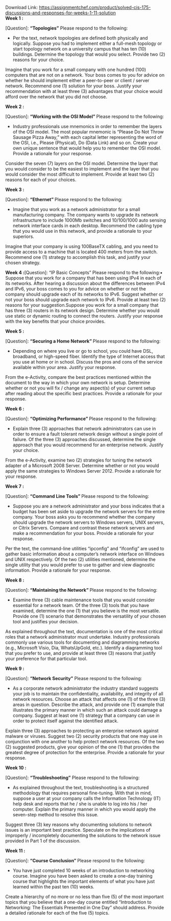 Download Link: https://assignmentchef.com/product/solved-cis-175-discussions-and-responses-for-weeks-1-11-solution
<br>
<strong>Week 1 :</strong>

[Question]: <strong>“Topologies”</strong>  Please respond to the following:

<ul>

 <li>Per the text, network topologies are defined both physically and logically. Suppose you had to implement either a full-mesh topology or start topology network on a university campus that has ten (10) buildings. Determine the topology that would you select. Provide two (2) reasons for your choice.</li>

</ul>

Imagine that you work for a small company with one hundred (100) computers that are not on a network. Your boss comes to you for advice on whether he should implement either a peer-to-peer or client / server network. Recommend one (1) solution for your boss. Justify your recommendation with at least three (3) advantages that your choice would afford over the network that you did not choose.

<strong>Week 2 :</strong>

[Question]: <strong>“Working with the OSI Model” </strong> Please respond to the following:

<ul>

 <li>Industry professionals use mnemonics in order to remember the layers of the OSI model. The most popular mnemonic is “Please Do Not Throw Sausage Pizza Away,” with each capital letter representing the word of the OSI, i.e., Please (Physical), Do (Data Link) and so on. Create your own unique sentence that would help you to remember the OSI model. Provide a rationale for your response.</li>

</ul>

Consider the seven (7) layers on the OSI model. Determine the layer that you would consider to be the easiest to implement and the layer that you would consider the most difficult to implement. Provide at least two (2) reasons for each of your choices.

<strong>Week 3 :</strong>

[Question]: <strong>“Ethernet” </strong> Please respond to the following:

<ul>

 <li>Imagine that you work as a network administrator for a small manufacturing company. The company wants to upgrade its network infrastructure to include 1000Mb switches and 10/100/1000 auto sensing network interface cards in each desktop. Recommend the cabling type that you would use in this network, and provide a rationale to your superiors.</li>

</ul>

Imagine that your company is using 100BaseTX cabling, and you need to provide access to a machine that is located 400 meters from the switch. Recommend one (1) strategy to accomplish this task, and justify your chosen strategy.

<strong>Week 4 :</strong>[Question]: “IP Basic Concepts” Please respond to the following:&#x25aa; Suppose that you work for a company that has been using IPv4 in each of its networks. After hearing a discussion about the differences between IPv4 and IPv6, your boss comes to you for advice on whether or not the company should upgrade each of its networks to IPv6. Suggest whether or not your boss should upgrade each network to IPv6. Provide at least two (2) reasons for your suggestion.Suppose you work for a small company that has three (3) routers in its network design. Determine whether you would use static or dynamic routing to connect the routers. Justify your response with the key benefits that your choice provides.

<strong>Week 5 :</strong>

[Question]: <strong>“Securing a Home Network” </strong> Please respond to the following:

<ul>

 <li>Depending on where you live or go to school, you could have DSL, broadband, or high-speed fiber. Identify the type of Internet access that you use at home or in school. Discuss the pros and cons of the service available within your area. Justify your response.</li>

</ul>

From the e-Activity, compare the best practices mentioned within the document to the way in which your own network is setup. Determine whether or not you will fix / change any aspect(s) of your current setup after reading about the specific best practices. Provide a rationale for your response.

<strong>Week 6 :</strong>

[Question]: <strong>“Optimizing Performance” </strong> Please respond to the following:

<ul>

 <li>Explain three (3) approaches that network administrators can use in order to ensure a fault tolerant network design without a single point of failure. Of the three (3) approaches discussed, determine the single approach that you would recommend for an enterprise network. Justify your choice.</li>

</ul>

From the e-Activity, examine two (2) strategies for tuning the network adapter of a Microsoft 2008 Server. Determine whether or not you would apply the same strategies to Windows Server 2012. Provide a rationale for your response.

<strong>Week 7 :</strong>

[Question]: <strong>“Command Line Tools” </strong> Please respond to the following:

<ul>

 <li>Suppose you are a network administrator and your boss indicates that a budget has been set aside to upgrade the network servers for the entire company. Your boss asks you to recommend whether the company should upgrade the network servers to Windows servers, UNIX servers, or Citrix Servers. Compare and contrast these network servers and make a recommendation for your boss. Provide a rationale for your response.</li>

</ul>

Per the text, the command-line utilities “ipconfig” and “ifconfig” are used to gather basic information about a computer’s network interface on Windows and UNIX respectively. Of the two (2) utilities mentioned, determine the single utility that you would prefer to use to gather and view diagnostic information. Provide a rationale for your response.

<strong>Week 8 :</strong>

[Question]: <strong>“Maintaining the Network” </strong> Please respond to the following:

<ul>

 <li>Examine three (3) cable maintenance tools that you would consider essential for a network team. Of the three (3) tools that you have examined, determine the one (1) that you believe is the most versatile. Provide one (1) scenario that demonstrates the versatility of your chosen tool and justifies your decision.</li>

</ul>

As explained throughout the text, documentation is one of the most critical roles that a network administrator must undertake. Industry professionals commonly use various tools for documenting and diagramming networks (e.g., Microsoft Visio, Dia, WhatsUpGold, etc.). Identify a diagramming tool that you prefer to use, and provide at least three (3) reasons that justify your preference for that particular tool.

<strong>Week 9 :</strong>

[Question]: <strong>“Network Security”</strong>  Please respond to the following:

<ul>

 <li>As a corporate network administrator the industry standard suggests your job is to maintain the confidentiality, availability, and integrity of all network resources. Choose an attack that affects one (1) of the three (3) areas in question. Describe the attack, and provide one (1) example that illustrates the primary manner in which such an attack could damage a company. Suggest at least one (1) strategy that a company can use in order to protect itself against the identified attack.</li>

</ul>

Explain three (3) approaches to protecting an enterprise network against malware or viruses. Suggest two (2) security products that one may use in conjunction with one another to help protect network resources. Of the two (2) suggested products, give your opinion of the one (1) that provides the greatest degree of protection for the enterprise. Provide a rationale for your response.

<strong>Week 10 :</strong>

[Question]: <strong>“Troubleshooting”</strong>  Please respond to the following:

<ul>

 <li>As explained throughout the text, troubleshooting is a structured methodology that requires personal fine-tuning. With that in mind, suppose a user at your company calls the Information Technology (IT) help desk and reports that he / she is unable to log into his / her computer. Explain the primary manner in which you would apply the seven-step method to resolve this issue.</li>

</ul>

Suggest three (3) key reasons why documenting solutions to network issues is an important best practice. Speculate on the implications of improperly / incompletely documenting the solutions to the network issue provided in Part 1 of the discussion.

<strong>Week 11 :</strong>

[Question]: <strong>“Course Conclusion” </strong> Please respond to the following:

<ul>

 <li>You have just completed 10 weeks of an introduction to networking course. Imagine you have been asked to create a one-day training course that highlights the important elements of what you have just learned within the past ten (10) weeks.</li>

</ul>

Create a hierarchy of no more or no less than five (5) of the most important topics that you believe that a one-day course entitled “Introduction to Networking: The Essentials Presented in One Day” should address. Provide a detailed rationale for each of the five (5) topics.